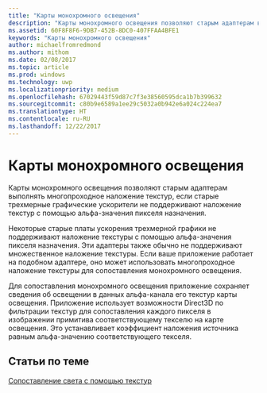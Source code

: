 ```yaml
---
title: "Карты монохромного освещения"
description: "Карты монохромного освещения позволяют старым адаптерам выполнять многопроходное наложение текстур, если старые трехмерные графические ускорители не поддерживают наложение текстур с помощью альфа-значения пикселя назначения."
ms.assetid: 60F8F8F6-9DB7-452B-8DC0-407FFAA4BFE1
keywords: "Карты монохромного освещения"
author: michaelfromredmond
ms.author: mithom
ms.date: 02/08/2017
ms.topic: article
ms.prod: windows
ms.technology: uwp
ms.localizationpriority: medium
ms.openlocfilehash: 67029443f59d87c7f3e38560595dca1b7b399632
ms.sourcegitcommit: c80b9e6589a1ee29c5032a0b942e6a024c224ea7
ms.translationtype: HT
ms.contentlocale: ru-RU
ms.lasthandoff: 12/22/2017
---
```

# <a name="monochrome-light-maps"></a>Карты монохромного освещения


Карты монохромного освещения позволяют старым адаптерам выполнять многопроходное наложение текстур, если старые трехмерные графические ускорители не поддерживают наложение текстур с помощью альфа-значения пикселя назначения.

Некоторые старые платы ускорения трехмерной графики не поддерживают наложение текстуры с помощью альфа-значения пикселя назначения. Эти адаптеры также обычно не поддерживают множественное наложение текстуры. Если ваше приложение работает на подобном адаптере, оно может использовать многопроходное наложение текстуры для сопоставления монохромного освещения.

Для сопоставления монохромного освещения приложение сохраняет сведения об освещении в данных альфа-канала его текстур карты освещения. Приложение использует возможности Direct3D по фильтрации текстур для сопоставления каждого пикселя в изображении примитива соответствующему текселю на карте освещения. Это устанавливает коэффициент наложения источника равным альфа-значению соответствующего текселя.

## <a name="span-idrelated-topicsspanrelated-topics"></a><span id="related-topics"></span>Статьи по теме


[Сопоставление света с помощью текстур](light-mapping-with-textures.md)

 

 




